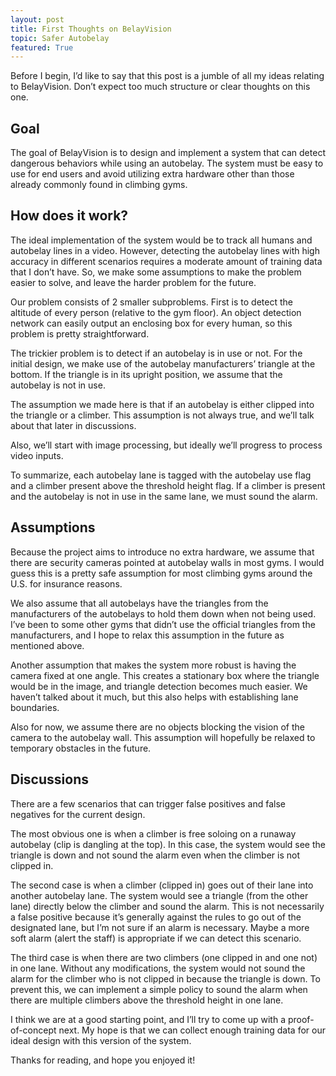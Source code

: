 ```yaml
---
layout: post
title: First Thoughts on BelayVision
topic: Safer Autobelay
featured: True
---
```


Before I begin, I’d like to say that this post is a jumble of all my ideas relating to BelayVision.
Don’t expect too much structure or clear thoughts on this one.

Goal
---

The goal of BelayVision is to design and implement a system that can detect dangerous behaviors while using an autobelay.
The system must be easy to use for end users and avoid utilizing extra hardware other than those already commonly found in climbing gyms.

How does it work?
---

The ideal implementation of the system would be to track all humans and autobelay lines in a video.
However, detecting the autobelay lines with high accuracy in different scenarios requires a moderate amount of training data that I don’t have.
So, we make some assumptions to make the problem easier to solve, and leave the harder problem for the future.

Our problem consists of 2 smaller subproblems.
First is to detect the altitude of every person (relative to the gym floor).
An object detection network can easily output an enclosing box for every human, so this problem is pretty straightforward.

The trickier problem is to detect if an autobelay is in use or not.
For the initial design, we make use of the autobelay manufacturers’ triangle at the bottom.
If the triangle is in its upright position, we assume that the autobelay is not in use.

The assumption we made here is that if an autobelay is either clipped into the triangle or a climber.
This assumption is not always true, and we’ll talk about that later in discussions.

Also, we’ll start with image processing, but ideally we’ll progress to process video inputs.

To summarize, each autobelay lane is tagged with the autobelay use flag and a climber present above the threshold height flag.
If a climber is present and the autobelay is not in use in the same lane, we must sound the alarm.

Assumptions
---

Because the project aims to introduce no extra hardware, we assume that there are security cameras pointed at autobelay walls in most gyms.
I would guess this is a pretty safe assumption for most climbing gyms around the U.S. for insurance reasons.

We also assume that all autobelays have the triangles from the manufacturers of the autobelays to hold them down when not being used.
I’ve been to some other gyms that didn’t use the official triangles from the manufacturers, and I hope to relax this assumption in the future as mentioned above.

Another assumption that makes the system more robust is having the camera fixed at one angle.
This creates a stationary box where the triangle would be in the image, and triangle detection becomes much easier.
We haven’t talked about it much, but this also helps with establishing lane boundaries.

Also for now, we assume there are no objects blocking the vision of the camera to the autobelay wall. This assumption will hopefully be relaxed to temporary obstacles in the future.

Discussions
---

There are a few scenarios that can trigger false positives and false negatives for the current design.

The most obvious one is when a climber is free soloing on a runaway autobelay (clip is dangling at the top).
In this case, the system would see the triangle is down and not sound the alarm even when the climber is not clipped in.

The second case is when a climber (clipped in) goes out of their lane into another autobelay lane.
The system would see a triangle (from the other lane) directly below the climber and sound the alarm.
This is not necessarily a false positive because it’s generally against the rules to go out of the designated lane, but I’m not sure if an alarm is necessary.
Maybe a more soft alarm (alert the staff) is appropriate if we can detect this scenario.

The third case is when there are two climbers (one clipped in and one not) in one lane.
Without any modifications, the system would not sound the alarm for the climber who is not clipped in because the triangle is down.
To prevent this, we can implement a simple policy to sound the alarm when there are multiple climbers above the threshold height in one lane.

I think we are at a good starting point, and I’ll try to come up with a proof-of-concept next.
My hope is that we can collect enough training data for our ideal design with this version of the system.

Thanks for reading, and hope you enjoyed it!
